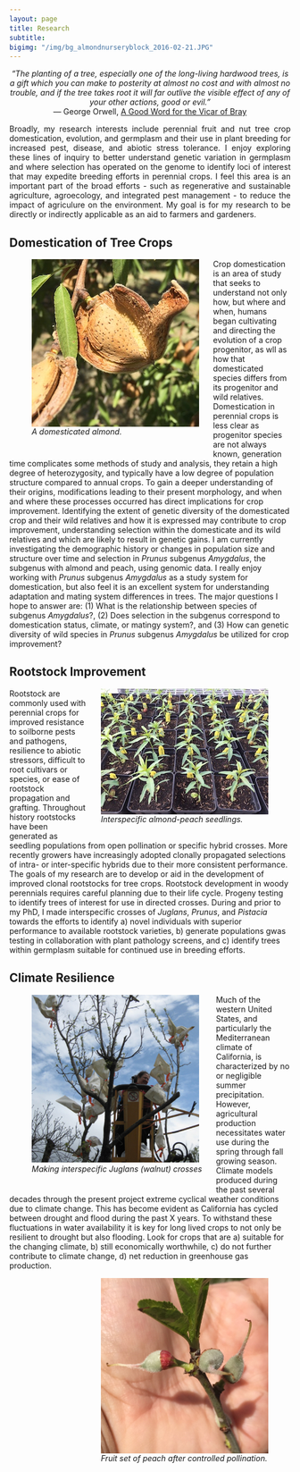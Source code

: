 ```yaml
---
layout: page
title: Research
subtitle: 
bigimg: "/img/bg_almondnurseryblock_2016-02-21.JPG"
---
```


<center><i>“The planting of a tree, especially one of the long-living hardwood trees, is a gift which you can make to posterity at almost no cost and with almost no trouble, and if the tree takes root it will far outlive the visible effect of any of your other actions, good or evil.”</i><br /> ― George Orwell, <a href="http://orwell.ru/library/reviews/vicar/english/e_vicar">A Good Word for the Vicar of Bray</a></center>   


<p align="justify">
Broadly, my research interests include perennial fruit and nut tree crop domestication, evolution, and germplasm and their use in plant breeding for increased pest, disease, and abiotic stress tolerance. I enjoy exploring these lines of inquiry to better understand genetic variation in germplasm and where selection has operated on the genome to identify loci of interest that may expedite breeding efforts in perennial crops. I feel this area is an important part of the broad efforts - such as regenerative and sustainable agriculture, agroecology, and integrated pest management - to reduce the impact of agriculure on the environment. My goal is for my research to be directly or indirectly applicable as an aid to farmers and gardeners.
</p>

## Domestication of Tree Crops
<figure>
<div style="float: left; padding-right: 25px; padding-bottom: 25px">
	<img src="/img/sm_almondandhusk_2017-08-08.JPG" width="300" alt="A domesticated almond" align="left">
	<figcaption><i>A domesticated almond.</i></figcaption>
</div>
</figure>

Crop domestication is an area of study that seeks to understand not only how, but where and when, humans began cultivating and directing the evolution of a crop progenitor, as wll as how that domesticated species differs from its progenitor and wild relatives. Domestication in perennial crops is less clear as progenitor species are not always known, generation time complicates some methods of study and analysis, they retain a high degree of heterozygosity, and typically have a low degree of population structure compared to annual crops. To gain a deeper understanding of their origins, modifications leading to their present morphology, and when and where these processes occurred has direct implications for crop improvement. Identifying the extent of genetic diversity of the domesticated crop and their wild relatives and how it is expressed may contribute to crop improvement, understanding selection within the domesticate and its wild relatives and which are likely to result in genetic gains. I am currently investigating the demographic history or changes in population size and structure over time and selection in _Prunus_ subgenus _Amygdalus_, the subgenus with almond and peach, using genomic data. I really enjoy working with _Prunus_ subgenus _Amygdalus_ as a study system for domestication, but also feel it is an excellent system for understanding adaptation and mating system differences in trees. The major questions I hope to answer are: (1) What is the relationship between species of subgenus _Amygdalus_?, (2) Does selection in the subgenus correspond to domestication status, climate, or matingy system?, and (3) How can genetic diversity of wild species in _Prunus_ subgenus _Amygdalus_ be utilized for crop improvement?

## Rootstock Improvement 	
<figure>
<div style="float: right; padding-left: 25px; padding-bottom: 25px">
	<img src="/img/sm_almondpeachhybridsdlgs_2017-12-01.JPG" width="300" alt="Interspecific almond-peach seedlings" align="right">
	<figcaption><i>Interspecific almond-peach seedlings.</i></figcaption>
</div>
</figure>

Rootstock are commonly used with perennial crops for improved resistance to soilborne pests and pathogens, resilience to abiotic stressors, difficult to root cultivars or species, or ease of rootstock propagation and grafting. Throughout history rootstocks have been generated as seedling populations from open pollination or specific hybrid crosses. More recently growers have increasingly adopted clonally propagated selections of intra- or inter-specific hybrids due to their more consistent performance. The goals of my research are to develop or aid in the development of improved clonal rootstocks for tree crops. Rootstock development in woody perennials requires careful planning due to their life cycle. Progeny testing to identify trees of interest for use in directed crosses. During and prior to my PhD, I made interspecific crosses of _Juglans_, _Prunus_, and _Pistacia_ towards the efforts to identify a) novel individuals with superior performance to available rootstock varieties, b) generate populations gwas testing in collaboration with plant pathology screens, and c) identify trees within germplasm suitable for continued use in breeding efforts.

## Climate Resilience
<figure>
<div style="float: left; padding-right: 25px; padding-bottom: 25px">
	<img src="/img/dv_walnut.jpg" width="300" alt="Dianne Velasco hybridizing Juglans microcarpa with Juglans regia">
	<figcaption><i>Making interspecific Juglans (walnut) crosses</i></figcaption>
</div>
</figure>

Much of the western United States, and particularly the Mediterranean climate of California, is characterized by no or negligible summer precipitation. However, agricultural production necessitates water use during the spring through fall growing season. Climate models produced during the past several decades through the present project extreme cyclical weather conditions due to climate change. This has become evident as California has cycled between drought and flood during the past X years.  To withstand these fluctuations in water availability it is key for long lived crops to not only be resilient to drought but also flooding. Look for crops that are a) suitable for the changing climate, b) still economically worthwhile, c) do not further contribute to climate change, d) net reduction in greenhouse gas production.

<!--
## Genetic Gain
Genetic gain through plant breeding is an essential means to ensure a stable, nutritious, and sustainable food supply. The ultimate goals of my research are to directly or indirectly facilitate this process by studying patterns of genetic diversity and understanding the inheritance of traits that are important for applied crop improvement.

During my PhD, I used a diallel mating design, an F2 mapping population, and image-based phenotyping to describe the genetic architecture of shoot growth in carrots, which is important for successful crop establishment.

As a postdoc, my research aims to understand how selection has influenced the genetic, morphological, and metabolic diversity present in _Brassica oleracea_, which, depending on who you ask, contains up to 14(!) distinct morphotypes.

This species is especially exciting as it produces glucosinolates (also known as mustard oils), which impart the characteristic Brassica flavor, have co-evolved with pests, and have putative health benefits.

## Specialty Crop Germplasm
-->
<figure>
<div style="float: right; padding-left: 25px; padding-bottom: 25px">
	<img src="/img/earlypeach.JPG" width="300" alt="Fruit set after controlled pollination in peach" align="left">
	<figcaption><i>Fruit set of peach after controlled pollination.</i></figcaption>
</div>
</figure>
<!--
resilience to drought
reconsider more drought adapted crops
characterizing germplasm, familiarity with specialty crops & issues
what kind of applied research would i want to do that would improve specialty crops?
olive oil characterization of diff varieties? olive variety trials?
advertised position focus areas mention ornamental horticulture, specialty small grains.
apple is important, especially gravenstein. quince as specialty?
decently sized rose and dahlia places, as well as seed bank (baker creek).
fig, pomegranate, stone fruit, small fruit (blueberries, blackberry, raspberry), lavender
how big is home gardening, community gardens, garden clubs (I seem to recall there is a gardening club in Sonoma Co, not sure whether it is active)
county is non-gmo - regenerative ag? do livestock producers/processors and farmers (plant) work together/support each other? are there closed loop regenerative farms.
loads of farmers markets, how else are small farmers marketing their products
long history of variety trials/development in Sonoma County (Burbank)
drought, climate change, wildfire, abiotic resilience
hedgerows or other planting of natives to promote/support pollinator and wildlife diversity - see SAREP elderberry research
avocado for regional market? local sales. Camellia sinensis (tea)? hardy citrus? hops?
apple, stone fruit, olive, meyer lemon, strawberry for deficit irrigation crops
Born in California and raised in the North Bay Area from an early age, I have experienced first-hand the periodic droughts and floods that affect the region. More recently cyclical swings between these extremes occur with greater intensity and increased frequency, as predicted by climate models. Utilizing crops resilient to these extremes and adopting sustainable or regernerative agricultural practices (such as mulching, composting, minimal soil disturbance, integrated animal ) to alleviate and mitigate the most detrimental effects in order for farmers to maintain their livelihood through reliable production (naive statement). Genetic improvement for improved water use efficiency, nutrient acquisition...
Since many perennial tree crops are clonally propagated, produced by grafting scion and rootstock cultivars, it is important to understand the genetic control of important traits in both and utilize that knowledge to breed for resilience to changing biotic and abiotic conditions. 
The introduction of scion cultivars may range from several years to multiple hundreds of years since introduction and are maintained clonally due to superior traits or value in breeding.
-->